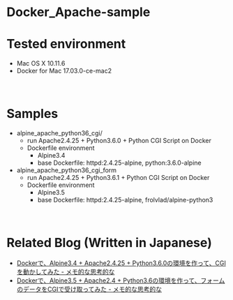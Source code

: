 # Docker_Apache-sample

# Tested environment

- Mac OS X 10.11.6
- Docker for Mac 17.03.0-ce-mac2

　  
# Samples

- alpine_apache_python36_cgi/
  - run Apache2.4.25 + Python3.6.0 + Python CGI Script on Docker
  - Dockerfile environment
    - Alpine3.4
    - base Dockerfile: httpd:2.4.25-alpine, python:3.6.0-alpine
- alpine_apache_python36_cgi_form
  - run Apache2.4.25 + Python3.6.1 + Python CGI Script on Docker
  - Dockerfile environment
    - Alpine3.5
    - base Dockerfile: httpd:2.4.25-alpine, frolvlad/alpine-python3

　  
# Related Blog (Written in Japanese)

- [Dockerで、Alpine3.4 + Apache2.4.25 + Python3.6.0の環境を作って、CGIを動かしてみた - メモ的な思考的な](http://thinkami.hatenablog.com/entry/2017/03/15/062314)
- [Dockerで、Alpine3.5 + Apache2.4 + Python3.6の環境を作って、フォームのデータをCGIで受け取ってみた - メモ的な思考的な](http://thinkami.hatenablog.com/entry/2017/05/10/214559)